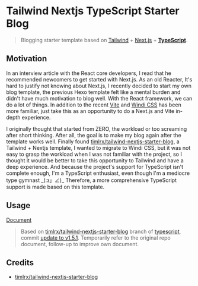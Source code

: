# Tailwind Nextjs TypeScript Starter Blog

> Blogging starter template based on [Tailwind](https://github.com/tailwindlabs/tailwindcss) + [Next.js](https://github.com/vercel/next.js) + **[TypeScript](https://github.com/microsoft/TypeScript)**.

## Motivation

In an interview article with the React core developers, I read that he recommended newcomers to get started with Next.js. As an old Reacter, It's hard to justify not knowing about Next.js, I recently decided to start my own blog template, the previous Hexo template felt like a mental burden and didn't have much motivation to blog well. With the React framework, we can do a lot of things. In addition to the recent [Vite](https://github.com/vitejs/vite) and [Windi CSS](https://github.com/windicss/windicss) has been more familiar, just take this as an opportunity to do a Next.js and Vite in-depth experience.

I originally thought that started from ZERO, the workload or too screaming after short thinking. After all, the goal is to make my blog again after the template works well. Finally found [timlrx/tailwind-nextjs-starter-blog](https://github.com/timlrx/tailwind-nextjs-starter-blog), a Tailwind + Nextjs template, I wanted to migrate to Windi CSS, but it was not easy to grasp the workload when I was not familiar with the project, so I thought it would be better to take this opportunity to Tailwind and have a deep experience. And because the project's support for TypeScript isn't complete enough, I'm a TypeScript enthusiast, even though I'm a mediocre type gymnast \_(:з」∠)\_ Therefore, a more comprehensive TypeScript support is made based on this template.

## Usage

[Document](https://github.com/timlrx/tailwind-nextjs-starter-blog#tailwind-nextjs-starter-blog)

> Based on [timlrx/tailwind-nextjs-starter-blog](https://github.com/timlrx/tailwind-nextjs-starter-blog) branch of [typescript](https://github.com/timlrx/tailwind-nextjs-starter-blog/tree/typescript), commit [update to v1.5.1](https://github.com/timlrx/tailwind-nextjs-starter-blog/tree/8afcd74c2b03111037ab426c0ac913ac87c3b0c1). Temporarily refer to the original repo document, follow-up to improve own document.

## Credits

- [timlrx/tailwind-nextjs-starter-blog](https://github.com/timlrx/tailwind-nextjs-starter-blog)

